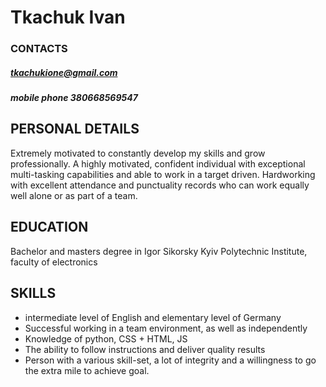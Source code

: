 # Tkachuk Ivan

### CONTACTS
##### tkachukione@gmail.com

##### mobile phone 380668569547 
## PERSONAL DETAILS

Extremely motivated to constantly develop my skills and grow professionally. A highly motivated, confident individual with exceptional multi-tasking capabilities 
and able to work in a target driven. Hardworking with 
excellent attendance and punctuality records who can work equally well alone or as part of a team.

## EDUCATION
Bachelor and masters degree   in Igor Sikorsky Kyiv Polytechnic Institute,  faculty of electronics

## SKILLS
- intermediate level of English and elementary level of Germany
- Successful working in a team environment, as well as independently
- Knowledge of python, CSS + HTML, JS
- The ability to follow instructions and deliver quality results
- Person with a various skill-set, a lot of integrity and a willingness to go the extra mile to achieve goal.
